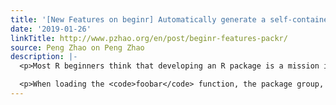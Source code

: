 ```yaml
---
title: '[New Features on beginr] Automatically generate a self-contained package'
date: '2019-01-26'
linkTitle: http://www.pzhao.org/en/post/beginr-features-packr/
source: Peng Zhao on Peng Zhao
description: |-
  <p>Most R beginners think that developing an R package is a mission impossible. It is not true. With the new function <code>packr()</code> , users can create a user-defined useful R packages easily. They can specify in <code>packr()</code>a group of packages (e.g. foo_1, foo_2, foo_x) which they often use and the new package name, say <code>foobar</code>, then a new package called <code>foobar</code> will be generated.</p>

  <p>When loading the <code>foobar</code> function, the package group, i.e
---
```

